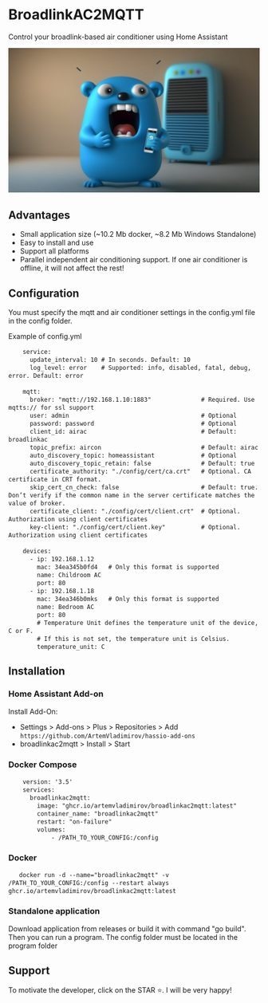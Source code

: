 # BroadlinkAC2MQTT
Control your broadlink-based air conditioner using Home Assistant

![Image](image.png)

## Advantages

* Small application size (~10.2 Mb docker, ~8.2 Mb Windows Standalone)
* Easy to install and use
* Support all platforms
* Parallel independent air conditioning support.
  If one air conditioner is offline, it will not affect the rest!

## Configuration

You must specify the mqtt and air conditioner settings in the config.yml file in the config folder.

Example of config.yml 

```
    service:
      update_interval: 10 # In seconds. Default: 10
      log_level: error    # Supported: info, disabled, fatal, debug, error. Default: error
    
    mqtt:
      broker: "mqtt://192.168.1.10:1883"              # Required. Use mqtts:// for ssl support
      user: admin                                     # Optional  
      password: password                              # Optional    
      client_id: airac                                # Default: broadlinkac
      topic_prefix: aircon                            # Default: airac
      auto_discovery_topic: homeassistant             # Optional
      auto_discovery_topic_retain: false              # Default: true
      certificate_authority: "./config/cert/ca.crt"   # Optional. CA certificate in CRT format.
      skip_cert_cn_check: false                       # Default: true. Don’t verify if the common name in the server certificate matches the value of broker.
      certificate_client: "./config/cert/client.crt"  # Optional. Authorization using client certificates
      key-client: "./config/cert/client.key"          # Optional. Authorization using client certificates
    
    devices:
      - ip: 192.168.1.12
        mac: 34ea345b0fd4   # Only this format is supported
        name: Childroom AC
        port: 80 
      - ip: 192.168.1.18
        mac: 34ea346b0mks   # Only this format is supported
        name: Bedroom AC
        port: 80 
        # Temperature Unit defines the temperature unit of the device, C or F.
        # If this is not set, the temperature unit is Celsius.
        temperature_unit: C

```

## Installation

### Home Assistant Add-on

Install Add-On:

* Settings > Add-ons > Plus > Repositories > Add `https://github.com/ArtemVladimirov/hassio-add-ons`
* broadlinkac2mqtt > Install > Start

### Docker Compose

```
    version: '3.5'
    services:
      broadlinkac2mqtt:
        image: "ghcr.io/artemvladimirov/broadlinkac2mqtt:latest"
        container_name: "broadlinkac2mqtt"
        restart: "on-failure"
        volumes:
            - /PATH_TO_YOUR_CONFIG:/config     

```

### Docker

```
   docker run -d --name="broadlinkac2mqtt" -v /PATH_TO_YOUR_CONFIG:/config --restart always ghcr.io/artemvladimirov/broadlinkac2mqtt:latest   
```

### Standalone application

Download application from releases or build it with command "go build". Then you can run a program. The config folder must be located in the program folder

## Support

To motivate the developer, click on the STAR ⭐. I will be very happy!
